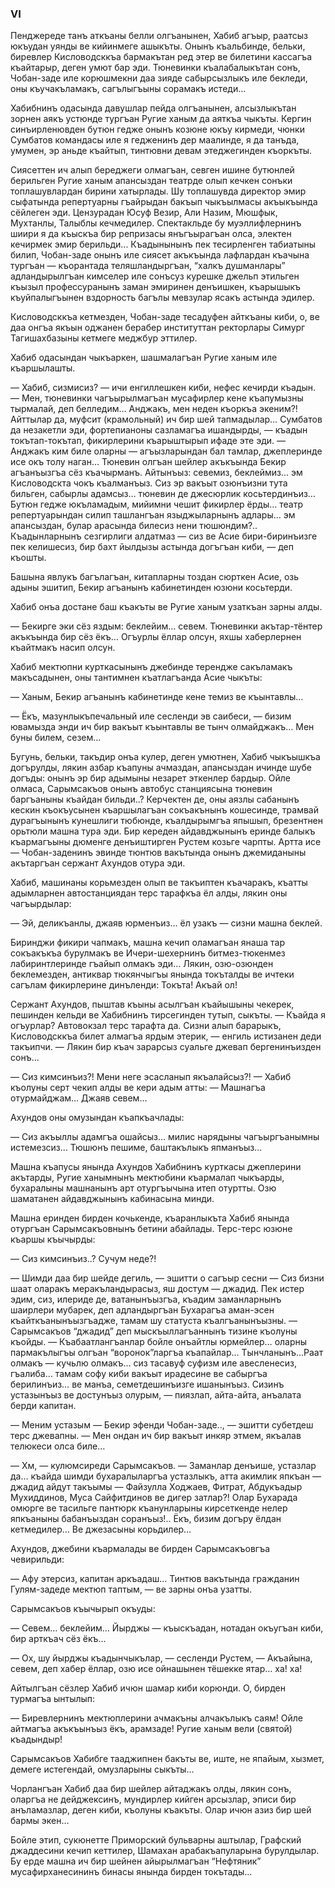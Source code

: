 ### VI

Пенджереде танъ аткъаны белли олгъанынен, Хабиб агъыр, раатсыз юкъудан уянды ве кийинмеге ашыкъты.
Онынъ къальбинде, бельки, биревлер Кисловодсккъа бармакътан ред этер ве билетини кассагъа къайтарыр, деген умют бар эди.
Тюневинки къалабалыкътан сонъ, Чобан-заде иле корюшмекни даа зияде сабырсызлыкъ иле бекледи, оны къучакъламакъ, сагълыгъыны сорамакъ истеди…

Хабибнинъ одасында давушлар пейда олгъанынен, алсызлыкътан зорнен аякъ устюнде тургъан Ругие ханым да аяткъа чыкъты.
Кергин синъирленювден бутюн гедже онынъ козюне юкъу кирмеди, чюнки Сумбатов командасы иле я гедженинъ дер маалинде, я да танъда, умумен, эр аньде къайтып, тинтювни девам этеджегинден къоркъты.

Сиясеттен ич алып береджеги олмагъан, севген ишине бутюнлей берильген Ругие ханым апансыздан театрде олып кечкен сонъки топлашувлардан бирини хатырлады.
Шу топлашувда директор эмир сыфатында репертуарны гъайрыдан бакъып чыкъылмасы акъыкъында сёйлеген эди.
Цензурадан Юсуф Везир, Али Назим, Мюшфык, Мухтанлы, Талыблы кечмедилер.
Спектакльде бу муэллифлернинъ шиири я да къыскъа бир репризасы янъгъырагъан олса, электен кечирмек эмир берильди... 
Къадынынынъ пек тесирленген табиатыны билип, Чобан-заде онынъ иле сиясет акъкъында лафлардан къачына тургъан — къорантада теляшландыргъан, “халкъ душманлары” адландырылгъан кимселер иле сонъсуз курешке джельп этильген къызыл профессуранынъ заман эмиринен денъишкен, къарышыкъ къуйпалыгъынен вздорность багълы мевзулар ясакъ астында эдилер.

Кисловодсккъа кетмезден, Чобан-заде тесадуфен айткъаны киби, о, ве даа онгъа якъын оджанен берабер институттан ректорлары Симург Тагишахбазыны кетмеге меджбур эттилер.

Хабиб одасындан чыкъаркен, шашмалагъан Ругие ханым иле къаршылашты.

— Хабиб, сизмисиз? — ичи енгиллешкен киби, нефес кечирди къадын. — Мен, тюневинки чагъырылмагъан мусафирлер кене къапумызны тырмалай, деп белледим…
Анджакъ, мен неден къоркъа экеним?!
Айттылар да, муфсит (крамольный) ич бир шей тапмадылар…
Сумбатов да незакетли эди, фортепианоны сазламагъа ишандырды, — къадын токътап-токътап, фикирлерини къарыштырып ифаде эте эди. — Анджакъ ким биле оларны — агъызларындан бал тамлар, джеплеринде исе окъ толу наган…
Тюневин олгъан шейлер акъкъында Бекир агъанъызгъа сёз къачырманъ.
Айтынъыз: севемиз, беклеймиз… эм Кисловодскта чокъ къалманъыз.
Сиз эр вакъыт озюнъизни тута бильген, сабырлы адамсыз… тюневин де джесюрлик косьтердинъиз…
Бутюн гедже юкъламадым, мийимни чешит фикирлер ёрды… театр репертуарындан силип ташлангъан языджыларнынъ адлары… эм апансыздан, булар арасында билесиз нени тюшюндим?..
Къадынларнынъ сезгирлиги алдатмаз — сиз ве Асие бири-биринъизге пек келишесиз, бир бахт йылдызы астында догъгъан киби, — деп къошты.

Башына явлукъ багълагъан, китапларны тоздан сюрткен Асие, озь адыны эшитип, Бекир агъанынъ кабинетинден юзюни косьтерди.

Хабиб онъа достане баш къакъты ве Ругие ханым узаткъан зарны алды.

— Бекирге эки сёз яздым: беклейим… севем.
Тюневинки акътар-тёнтер акъкъында бир сёз ёкъ…
Огъурлы ёллар олсун, яхшы хаберлернен къайтмакъ насип олсун.

Хабиб мектюпни курткасынынъ джебинде терендже сакъламакъ макъсадынен, оны тантимнен къатлагъанда Асие чыкъты:

— Ханым, Бекир агъанынъ кабинетинде кене темиз ве къынтавлы…

— Ёкъ, мазунлыкъпечальный иле сесленди эв саибеси, — бизим ювамызда энди ич бир вакъыт къынтавлы ве тынч олмайджакъ…
Мен буны билем, сезем...

Бугунь, бельки, такъдир онъа кулер, деген умютнен, Хабиб чыкъышкъа догърулды, лякин азбар къапуны ачмаздан, апансыздан ичинде шубе догъды: онынъ эр бир адымыны незарет эткенлер бардыр.
Ойле олмаса, Сарымсакъов онынъ автобус станциясына тюневин баргъаныны къайдан бильди..?
Керчектен де, оны аязлы сабанынъ кескин къокъусынен къаршылагъан сокъакънынъ кошесинде, трамвай дурагъынынъ кунешлиги тюбюнде, къалдырымгъа япышып, брезентнен орьтюли машна тура эди.
Бир кереден айдавджынынъ еринде балыкъ къармагъыны дюменге денъиштирген Рустем козьге чарпты.
Артта исе — Чобан-заденинъ эвинде тюнтюв вакътында онынъ джемиданыны акътаргъан сержант Ахундов отура эди.

Хабиб, машинаны корьмезден олып ве такъиптен къачаракъ, къатты адымларнен автостанциядан терс тарафкъа ёл алды, лякин оны чагъырдылар:

— Эй, деликъанлы, джаяв юрменъиз… ёл узакъ — сизни машна беклей.

Биринджи фикири чапмакъ, машна кечип оламагъан янаша тар сокъакъкъа бурулмакъ ве Ичери-шехернинъ битмез-тюкенмез лабиринтлеринде гъайып олмакъ эди…
Лякин, озю-озюнден беклемезден, антиквар тюкянчыгъы янында токъталды ве ичтеки сагълам фикирлерине динъленди: Токъта!
Акъай ол!

Сержант Ахундов, пыштав къыны асылгъан къайышыны чекерек, пешинден кельди ве Хабибнинъ тирсегинден тутып, сыкъты. 
— Къайда я огъурлар?
Автовокзал терс тарафта да.
Сизни алып барарыкъ, Кисловодсккъа билет алмагъа ярдым этерик, — енгиль истизанен деди такъипчи. — Лякин бир къач зарарсыз суальге джевап бергенинъизден сонъ…

— Сиз кимсинъиз?!
Мени неге эсасланып якъалайсыз?! — Хабиб къолуны серт чекип алды ве кери адым атты: — Машнагъа отурмайджам…
Джаяв севем…

Ахундов оны омузындан къапкъачлады:

— Сиз акъыллы адамгъа ошайсыз… милис нарядыны чагъыргъанымны истемезсиз…
Тюшюнъ пешиме, баштакълыкъ япманъыз…

Машна къапусы янында Ахундов Хабибнинъ курткасы джеплерини акътарды, Ругие ханымнынъ мектюбини къармалап чыкъарды, бухаралыны машнанынъ арт отургъычына итеп отуртты.
Озю шаматанен айдавджынынъ кабинасына минди.

Машна еринден бирден кочькенде, къаранлыкъта Хабиб янында отургъан Сарымсакъовнынъ бетини абайлады.
Терс-терс юзюне къаршы къычырды:

— Сиз кимсинъиз..?
Сучум неде?!

— Шимди даа бир шейде дегиль, — эшитти о сагъыр сесни — Сиз бизни шаат оларакъ меракъландырасыз, яш достум — джадид.
Пек истер эдим, сиз, илериде де, ватанынъызгъа, къадим заманларнынъ шаирлери мубарек, деп адландыргъан Бухарагъа аман-эсен къайткъанынъызгъадже, тамам шу статуста къалгъанынъызны. — Сарымсакъов “джадид” деп мыскъыллагъаннынъ тизине къолуны къойды. — Къабаатлангъанлар бойле онъайтлы юрмейлер… оларны пармакълыгъы олгъан “воронок”ларгъа къапайлар…
Тынчланынъ…Раат олмакъ — кучьлю олмакъ… сиз тасавуф суфизм иле авесленесиз, гъалиба… тамам софу киби вакъыт ирадесине ве сабыргъа берилинъиз… ве манъа, семетдешинъизге ишанынъыз.
Сизинъ устазынъыз ве достунъыз олурым, — пиязлап, айта-айта, анъалата берди капитан.

— Меним устазым — Бекир эфенди Чобан-заде.., — эшитти субетдеш терс джевапны. — Мен ондан ич бир вакъыт инкяр этмем, якъалав телюкеси олса биле…

— Хм, — кулюмсиреди Сарымсакъов. — Заманлар денъише, устазлар да… къайда шимди бухаралыларгъа устазлыкъ, атта акимлик япкъан — джадид айдут такъымы — Файзулла Ходжаев, Фитрат, Абдукъадыр Мухиддинов, Муса Сайфитдинов ве дигер затлар?!
Олар Бухарада омюрге ве тасильге пантюрк къанунларыны кирсеткенде нелер япкъаныны бабанъыздан соранъыз!..
Ёкъ, бизим догъру ёлдан кетмедилер…
Ве джезасыны корьдилер…

Ахундов, джебини къармалады ве бирден Сарымсакъовгъа чевирильди:

— Афу этерсиз, капитан аркъадаш…
Тинтюв вакътында гражданин Гулям-задеде мектюп таптым, — ве зарны онъа узатты.

Сарымсакъов къычырып окъуды:

— Севем… беклейим…
Йырджы — къыскъадан, нотадан окъугъан киби, бир арткъач сёз ёкъ…

— Ох, шу йырджы къадынчыкълар, — сесленди Рустем, — Акъайына, севем, деп хабер ёллар, озю исе ойнашынен тёшекке ятар… ха! ха!

Айтылгъан сёзлер Хабиб ичюн шамар киби корюнди.
О, бирден турмагъа ынтылып:

— Биревлернинъ мектюплерини ачмакъны алчакълыкъ саям!
Ойле айтмагъа акъкъынъыз ёкъ, арамзаде!
Ругие ханым вели (святой) къадындыр!

Сарымсакъов Хабибге тааджипнен бакъты ве, иште, не япайым, хызмет, демеге истегендай, омузларыны сыкъты…

Чорлангъан Хабиб даа бир шейлер айтаджакъ олды, лякин сонъ, оларгъа не дейджексинъ, мундирлер кийген арсызлар, эписи бир анъламазлар, деген киби, къолуны къакъты.
Олар ичюн азиз бир шей бармы экен…

Бойле этип, сукюнетте Приморский бульварны аштылар, Графский джаддесини кечип кеттилер, Шамахан арабакъапуларына бурулдылар.
Бу ерде машна ич бир шейнен айырылмагъан “Нефтяник” мусафирханесининъ бинасы янында бирден токътады...
